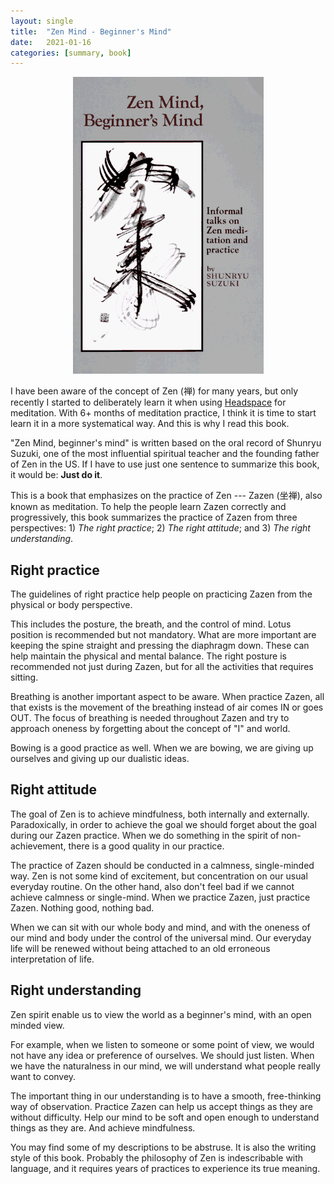 ```yaml
---
layout: single
title:  "Zen Mind - Beginner's Mind"
date:   2021-01-16
categories: [summary, book]
---
```


<p align="center">
    <img src="/assets/images/2021-01-16-zen-mind/zen-mind.jpg" alt="drawing"/>
</p>

I have been aware of the concept of Zen (禅) for many years, but only recently I started to deliberately learn it when using [Headspace](https://www.headspace.com/) for meditation. With 6+ months of meditation practice, I think it is time to start learn it in a more systematical way. And this is why I read this book.


"Zen Mind, beginner's mind" is written based on the oral record of Shunryu Suzuki, one of the most influential spiritual teacher and the founding father of Zen in the US. If I have to use just one sentence to summarize this book, it would be: **Just do it**.

This is a book that emphasizes on the practice of Zen --- Zazen (坐禅), also known as meditation. To help the people learn Zazen correctly and progressively, this book summarizes the practice of Zazen from three perspectives: 1) *The right practice*; 2) *The right attitude*; and 3) *The right understanding*. 

## Right practice
The guidelines of right practice help people on practicing Zazen from the physical or body perspective. 

This includes the posture, the breath, and the control of mind. Lotus position is recommended but not mandatory. What are more important are keeping the spine straight and pressing the diaphragm down. These can help maintain the physical and mental balance. The right posture is recommended not just during Zazen, but for all the activities that requires sitting.

Breathing is another important aspect to be aware. When practice Zazen, all that exists is the movement of the breathing instead of air comes IN or goes OUT. The focus of breathing is needed throughout Zazen and try to approach oneness by forgetting about the concept of "I" and world.

Bowing is a good practice as well. When we are bowing, we are giving up ourselves and giving up our dualistic ideas.


## Right attitude
The goal of Zen is to achieve mindfulness, both internally and externally. Paradoxically, in order to achieve the goal we should forget about the goal during our Zazen practice. When we do something in the spirit of non-achievement, there is a good quality in our practice.

The practice of Zazen should be conducted in a calmness, single-minded way. Zen is not some kind of excitement, but concentration on our usual everyday routine. On the other hand, also don't feel bad if we cannot achieve calmness or single-mind. When we practice Zazen, just practice Zazen. Nothing good, nothing bad.

When we can sit with our whole body and mind, and with the oneness of our mind and body under the control of the universal mind. Our everyday life will be renewed without being attached to an old erroneous interpretation of life.


## Right understanding
Zen spirit enable us to view the world as a beginner's mind, with an open minded view. 

For example, when we listen to someone or some point of view, we would not have any idea or preference of ourselves. We should just listen. When we have the naturalness in our mind, we will understand what people really want to convey.

The important thing in our understanding is to have a smooth, free-thinking way of observation. Practice Zazen can help us accept things as they are without difficulty. Help our mind to be soft and open enough to understand things as they are. And achieve mindfulness.


You may find some of my descriptions to be abstruse. It is also the writing style of this book. Probably the philosophy of Zen is indescribable with language, and it requires years of practices to experience its true meaning.